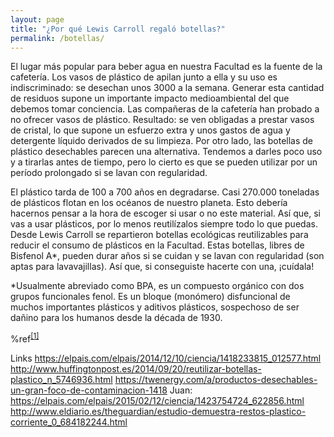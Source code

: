 ```yaml
---
layout: page
title: "¿Por qué Lewis Carroll regaló botellas?"
permalink: /botellas/
---
```



El lugar más popular para beber agua en nuestra Facultad es la fuente de la cafetería. Los vasos de plástico de apilan junto a ella y su uso es indiscriminado: se desechan unos 3000 a la semana. Generar esta cantidad de residuos supone un importante impacto medioambiental del que debemos tomar conciencia.
Las compañeras de la cafetería han probado a no ofrecer vasos de plástico. Resultado: se ven obligadas a prestar vasos de cristal, lo que supone un esfuerzo extra y unos gastos de agua y detergente líquido derivados de su limpieza.
Por otro lado, las botellas de plástico desechables parecen una alternativa. Tendemos a darles poco uso y a tirarlas antes de tiempo, pero lo cierto es que se pueden utilizar por un período prolongado si se lavan con regularidad. 

El plástico tarda de 100 a 700 años en degradarse. Casi 270.000 toneladas de plásticos flotan en los océanos de nuestro planeta. Esto debería hacernos pensar a la hora de escoger si usar o no este material. Así que, si vas a usar plásticos, por lo menos reutilízalos siempre todo lo que puedas.
Desde Lewis Carroll se repartieron botellas ecológicas reutilizables para reducir el consumo de plásticos en la Facultad. Estas botellas, libres de Bisfenol A*, pueden durar años si se cuidan y se lavan con regularidad (son aptas para lavavajillas). Así que, si conseguiste hacerte con una, ¡cuídala!

*Usualmente abreviado como BPA, es un compuesto orgánico con dos grupos funcionales fenol. Es un bloque (monómero) disfuncional de muchos importantes plásticos y aditivos plásticos, sospechoso de ser dañino para los humanos desde la década de 1930.

%ref<sup>[[1]](#test)</sup>

Links
https://elpais.com/elpais/2014/12/10/ciencia/1418233815_012577.html <a name="test"></a>
http://www.huffingtonpost.es/2014/09/20/reutilizar-botellas-plastico_n_5746936.html
https://twenergy.com/a/productos-desechables-un-gran-foco-de-contaminacion-1418
Juan:
https://elpais.com/elpais/2015/02/12/ciencia/1423754724_622856.html
http://www.eldiario.es/theguardian/estudio-demuestra-restos-plastico-corriente_0_684182244.html


